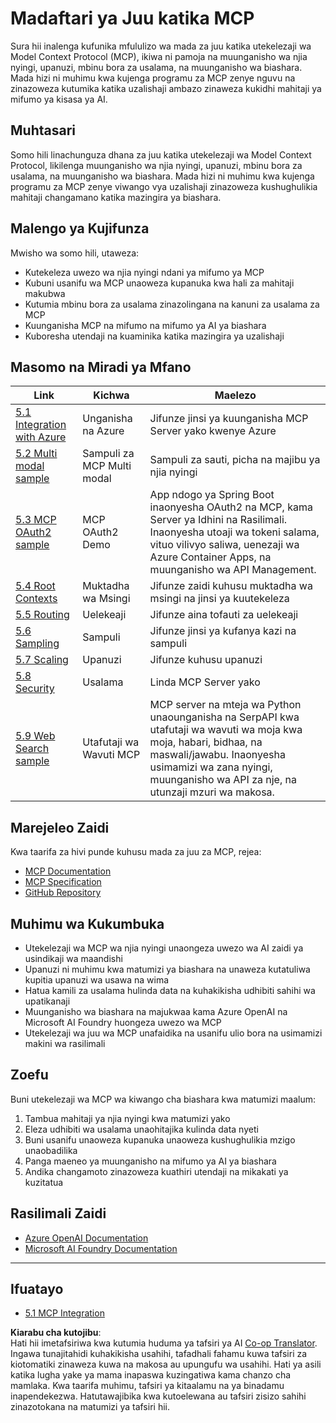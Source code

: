 <!--
CO_OP_TRANSLATOR_METADATA:
{
  "original_hash": "494d87e1c4b9239c70f6a341fcc59a48",
  "translation_date": "2025-06-02T19:25:09+00:00",
  "source_file": "05-AdvancedTopics/README.md",
  "language_code": "sw"
}
-->
# Madaftari ya Juu katika MCP

Sura hii inalenga kufunika mfululizo wa mada za juu katika utekelezaji wa Model Context Protocol (MCP), ikiwa ni pamoja na muunganisho wa njia nyingi, upanuzi, mbinu bora za usalama, na muunganisho wa biashara. Mada hizi ni muhimu kwa kujenga programu za MCP zenye nguvu na zinazoweza kutumika katika uzalishaji ambazo zinaweza kukidhi mahitaji ya mifumo ya kisasa ya AI.

## Muhtasari

Somo hili linachunguza dhana za juu katika utekelezaji wa Model Context Protocol, likilenga muunganisho wa njia nyingi, upanuzi, mbinu bora za usalama, na muunganisho wa biashara. Mada hizi ni muhimu kwa kujenga programu za MCP zenye viwango vya uzalishaji zinazoweza kushughulikia mahitaji changamano katika mazingira ya biashara.

## Malengo ya Kujifunza

Mwisho wa somo hili, utaweza:

- Kutekeleza uwezo wa njia nyingi ndani ya mifumo ya MCP
- Kubuni usanifu wa MCP unaoweza kupanuka kwa hali za mahitaji makubwa
- Kutumia mbinu bora za usalama zinazolingana na kanuni za usalama za MCP
- Kuunganisha MCP na mifumo na mifumo ya AI ya biashara
- Kuboresha utendaji na kuaminika katika mazingira ya uzalishaji

## Masomo na Miradi ya Mfano

| Link | Kichwa | Maelezo |
|------|--------|---------|
| [5.1 Integration with Azure](./mcp-integration/README.md) | Unganisha na Azure | Jifunze jinsi ya kuunganisha MCP Server yako kwenye Azure |
| [5.2 Multi modal sample](./mcp-multi-modality/README.md) | Sampuli za MCP Multi modal | Sampuli za sauti, picha na majibu ya njia nyingi |
| [5.3 MCP OAuth2 sample](../../../05-AdvancedTopics/mcp-oauth2-demo) | MCP OAuth2 Demo | App ndogo ya Spring Boot inaonyesha OAuth2 na MCP, kama Server ya Idhini na Rasilimali. Inaonyesha utoaji wa tokeni salama, vituo vilivyo saliwa, uenezaji wa Azure Container Apps, na muunganisho wa API Management. |
| [5.4 Root Contexts](./mcp-root-contexts/README.md) | Muktadha wa Msingi | Jifunze zaidi kuhusu muktadha wa msingi na jinsi ya kuutekeleza |
| [5.5 Routing](./mcp-routing/README.md) | Uelekeaji | Jifunze aina tofauti za uelekeaji |
| [5.6 Sampling](./mcp-sampling/README.md) | Sampuli | Jifunze jinsi ya kufanya kazi na sampuli |
| [5.7 Scaling](./mcp-scaling/README.md) | Upanuzi | Jifunze kuhusu upanuzi |
| [5.8 Security](./mcp-security/README.md) | Usalama | Linda MCP Server yako |
| [5.9 Web Search sample](./web-search-mcp/README.md) | Utafutaji wa Wavuti MCP | MCP server na mteja wa Python unaounganisha na SerpAPI kwa utafutaji wa wavuti wa moja kwa moja, habari, bidhaa, na maswali/jawabu. Inaonyesha usimamizi wa zana nyingi, muunganisho wa API za nje, na utunzaji mzuri wa makosa. |

## Marejeleo Zaidi

Kwa taarifa za hivi punde kuhusu mada za juu za MCP, rejea:
- [MCP Documentation](https://modelcontextprotocol.io/)
- [MCP Specification](https://spec.modelcontextprotocol.io/)
- [GitHub Repository](https://github.com/modelcontextprotocol)

## Muhimu wa Kukumbuka

- Utekelezaji wa MCP wa njia nyingi unaongeza uwezo wa AI zaidi ya usindikaji wa maandishi
- Upanuzi ni muhimu kwa matumizi ya biashara na unaweza kutatuliwa kupitia upanuzi wa usawa na wima
- Hatua kamili za usalama hulinda data na kuhakikisha udhibiti sahihi wa upatikanaji
- Muunganisho wa biashara na majukwaa kama Azure OpenAI na Microsoft AI Foundry huongeza uwezo wa MCP
- Utekelezaji wa juu wa MCP unafaidika na usanifu ulio bora na usimamizi makini wa rasilimali

## Zoefu

Buni utekelezaji wa MCP wa kiwango cha biashara kwa matumizi maalum:

1. Tambua mahitaji ya njia nyingi kwa matumizi yako
2. Eleza udhibiti wa usalama unaohitajika kulinda data nyeti
3. Buni usanifu unaoweza kupanuka unaoweza kushughulikia mzigo unaobadilika
4. Panga maeneo ya muunganisho na mifumo ya AI ya biashara
5. Andika changamoto zinazoweza kuathiri utendaji na mikakati ya kuzitatua

## Rasilimali Zaidi

- [Azure OpenAI Documentation](https://learn.microsoft.com/en-us/azure/ai-services/openai/)
- [Microsoft AI Foundry Documentation](https://learn.microsoft.com/en-us/ai-services/)

---

## Ifuatayo

- [5.1 MCP Integration](./mcp-integration/README.md)

**Kiarabu cha kutojibu**:  
Hati hii imetafsiriwa kwa kutumia huduma ya tafsiri ya AI [Co-op Translator](https://github.com/Azure/co-op-translator). Ingawa tunajitahidi kuhakikisha usahihi, tafadhali fahamu kuwa tafsiri za kiotomatiki zinaweza kuwa na makosa au upungufu wa usahihi. Hati ya asili katika lugha yake ya mama inapaswa kuzingatiwa kama chanzo cha mamlaka. Kwa taarifa muhimu, tafsiri ya kitaalamu na ya binadamu inapendekezwa. Hatutawajibika kwa kutoelewana au tafsiri zisizo sahihi zinazotokana na matumizi ya tafsiri hii.